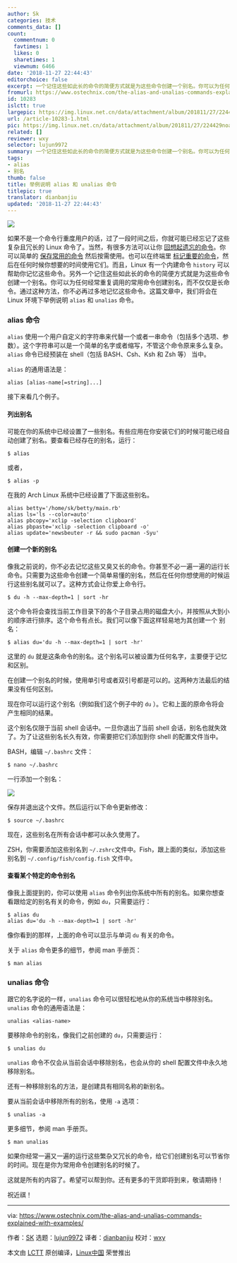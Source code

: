 ```yaml
---
author: Sk
categories: 技术
comments_data: []
count:
  commentnum: 0
  favtimes: 1
  likes: 0
  sharetimes: 1
  viewnum: 6466
date: '2018-11-27 22:44:43'
editorchoice: false
excerpt: 一个记住这些如此长的命令的简便方式就是为这些命令创建一个别名。你可以为任何经常重复调用的常用命令创建别名，而不仅仅是长命令。
fromurl: https://www.ostechnix.com/the-alias-and-unalias-commands-explained-with-examples/
id: 10283
islctt: true
largepic: https://img.linux.net.cn/data/attachment/album/201811/27/224429noagpp9h5hbi8bk8.jpg
url: /article-10283-1.html
pic: https://img.linux.net.cn/data/attachment/album/201811/27/224429noagpp9h5hbi8bk8.jpg.thumb.jpg
related: []
reviewer: wxy
selector: lujun9972
summary: 一个记住这些如此长的命令的简便方式就是为这些命令创建一个别名。你可以为任何经常重复调用的常用命令创建别名，而不仅仅是长命令。
tags:
- alias
- 别名
thumb: false
title: 举例说明 alias 和 unalias 命令
titlepic: true
translator: dianbanjiu
updated: '2018-11-27 22:44:43'
---
```


![](/data/attachment/album/201811/27/224429noagpp9h5hbi8bk8.jpg)


如果不是一个命令行重度用户的话，过了一段时间之后，你就可能已经忘记了这些复杂且冗长的 Linux 命令了。当然，有很多方法可以让你 [回想起遗忘的命令](https://www.ostechnix.com/easily-recall-forgotten-linux-commands/)。你可以简单的 [保存常用的命令](https://www.ostechnix.com/save-commands-terminal-use-demand/) 然后按需使用。也可以在终端里 [标记重要的命令](https://www.ostechnix.com/bookmark-linux-commands-easier-repeated-invocation/)，然后在任何时候你想要的时间使用它们。而且，Linux 有一个内建命令 `history` 可以帮助你记忆这些命令。另外一个记住这些如此长的命令的简便方式就是为这些命令创建一个别名。你可以为任何经常重复调用的常用命令创建别名，而不仅仅是长命令。通过这种方法，你不必再过多地记忆这些命令。这篇文章中，我们将会在 Linux 环境下举例说明 `alias` 和 `unalias` 命令。


### alias 命令


`alias` 使用一个用户自定义的字符串来代替一个或者一串命令（包括多个选项、参数）。这个字符串可以是一个简单的名字或者缩写，不管这个命令原来多么复杂。`alias` 命令已经预装在 shell（包括 BASH、Csh、Ksh 和 Zsh 等） 当中。


`alias` 的通用语法是：



```
alias [alias-name[=string]...]
```

接下来看几个例子。


#### 列出别名


可能在你的系统中已经设置了一些别名。有些应用在你安装它们的时候可能已经自动创建了别名。要查看已经存在的别名，运行：



```
$ alias
```

或者，



```
$ alias -p
```

在我的 Arch Linux 系统中已经设置了下面这些别名。



```
alias betty='/home/sk/betty/main.rb'
alias ls='ls --color=auto'
alias pbcopy='xclip -selection clipboard'
alias pbpaste='xclip -selection clipboard -o'
alias update='newsbeuter -r && sudo pacman -Syu'
```

#### 创建一个新的别名


像我之前说的，你不必去记忆这些又臭又长的命令。你甚至不必一遍一遍的运行长命令。只需要为这些命令创建一个简单易懂的别名，然后在任何你想使用的时候运行这些别名就可以了。这种方式会让你爱上命令行。



```
$ du -h --max-depth=1 | sort -hr
```

这个命令将会查找当前工作目录下的各个子目录占用的磁盘大小，并按照从大到小的顺序进行排序。这个命令有点长。我们可以像下面这样轻易地为其创建一个 别名：



```
$ alias du='du -h --max-depth=1 | sort -hr'
```

这里的 `du` 就是这条命令的别名。这个别名可以被设置为任何名字，主要便于记忆和区别。


在创建一个别名的时候，使用单引号或者双引号都是可以的。这两种方法最后的结果没有任何区别。


现在你可以运行这个别名（例如我们这个例子中的 `du` ）。它和上面的原命令将会产生相同的结果。


这个别名仅限于当前 shell 会话中。一旦你退出了当前 shell 会话，别名也就失效了。为了让这些别名长久有效，你需要把它们添加到你 shell 的配置文件当中。


BASH，编辑 `~/.bashrc` 文件：



```
$ nano ~/.bashrc
```

一行添加一个别名：


![](/data/attachment/album/201811/27/224447knnl37tybnfjn6lm.png)


保存并退出这个文件。然后运行以下命令更新修改：



```
$ source ~/.bashrc
```

现在，这些别名在所有会话中都可以永久使用了。


ZSH，你需要添加这些别名到 `~/.zshrc`文件中。Fish，跟上面的类似，添加这些别名到 `~/.config/fish/config.fish` 文件中。


#### 查看某个特定的命令别名


像我上面提到的，你可以使用 `alias` 命令列出你系统中所有的别名。如果你想查看跟给定的别名有关的命令，例如 `du`，只需要运行：



```
$ alias du
alias du='du -h --max-depth=1 | sort -hr'
```

像你看到的那样，上面的命令可以显示与单词 `du` 有关的命令。


关于 `alias` 命令更多的细节，参阅 man 手册页：



```
$ man alias
```

### unalias 命令


跟它的名字说的一样，`unalias` 命令可以很轻松地从你的系统当中移除别名。`unalias` 命令的通用语法是：



```
unalias <alias-name>
```

要移除命令的别名，像我们之前创建的 `du`，只需要运行：



```
$ unalias du
```

`unalias` 命令不仅会从当前会话中移除别名，也会从你的 shell 配置文件中永久地移除别名。


还有一种移除别名的方法，是创建具有相同名称的新别名。


要从当前会话中移除所有的别名，使用 `-a` 选项：



```
$ unalias -a
```

更多细节，参阅 man 手册页。



```
$ man unalias
```

如果你经常一遍又一遍的运行这些繁杂又冗长的命令，给它们创建别名可以节省你的时间。现在是你为常用命令创建别名的时候了。


这就是所有的内容了。希望可以帮到你。还有更多的干货即将到来，敬请期待！


祝近祺！




---


via: <https://www.ostechnix.com/the-alias-and-unalias-commands-explained-with-examples/>


作者：[SK](https://www.ostechnix.com/author/sk/) 选题：[lujun9972](https://github.com/lujun9972) 译者：[dianbanjiu](https://github.com/dianbanjiu) 校对：[wxy](https://github.com/wxy)


本文由 [LCTT](https://github.com/LCTT/TranslateProject) 原创编译，[Linux中国](https://linux.cn/) 荣誉推出
